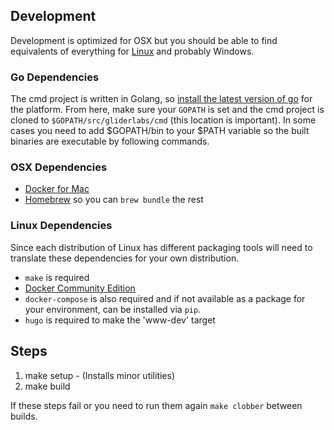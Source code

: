 
## Development

Development is optimized for OSX but you should be able to find equivalents
of everything for [Linux](#linux-dependencies) and probably Windows.

### Go Dependencies

The cmd project is written in Golang, so 
[install the latest version of go](https://golang.org/doc/install#install) for
the platform. From here, make sure your `GOPATH` is set and the cmd project is
cloned to `$GOPATH/src/gliderlabs/cmd` (this location is important). In some
cases you need to add $GOPATH/bin to your $PATH variable so the built binaries
are executable by following commands.

### OSX Dependencies

 * [Docker for Mac](https://docs.docker.com/docker-for-mac/install/)
 * [Homebrew](https://brew.sh/) so you can `brew bundle` the rest

### Linux Dependencies

Since each distribution of Linux has different packaging tools will need to
translate these dependencies for your own distribution.

 * `make` is required
 * [Docker Community Edition](https://www.docker.com/community-edition)
  * `docker-compose` is also required and if not available as a package for
    your environment, can be installed via `pip`.
 * `hugo` is required to make the 'www-dev' target

## Steps

1. make setup  - (Installs minor utilities)
2. make build

If these steps fail or you need to run them again `make clobber` between builds.
